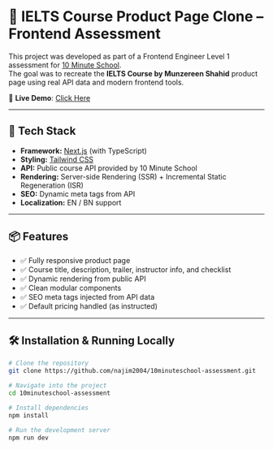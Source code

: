 # 📘 IELTS Course Product Page Clone – Frontend Assessment

This project was developed as part of a Frontend Engineer Level 1 assessment for [10 Minute School](https://10minuteschool.com/).  
The goal was to recreate the **IELTS Course by Munzereen Shahid** product page using real API data and modern frontend tools.

🔗 **Live Demo**: [Click Here](https://10minuteschool.vercel.app)

---

## 🚀 Tech Stack

- **Framework:** [Next.js](https://nextjs.org/) (with TypeScript)
- **Styling:** [Tailwind CSS](https://tailwindcss.com/)
- **API:** Public course API provided by 10 Minute School
- **Rendering:** Server-side Rendering (SSR) + Incremental Static Regeneration (ISR)
- **SEO:** Dynamic meta tags from API
- **Localization:** EN / BN support

---

## 📦 Features

- ✅ Fully responsive product page
- ✅ Course title, description, trailer, instructor info, and checklist
- ✅ Dynamic rendering from public API
- ✅ Clean modular components
- ✅ SEO meta tags injected from API data
- ✅ Default pricing handled (as instructed)

---

## 🛠️ Installation & Running Locally

```bash
# Clone the repository
git clone https://github.com/najim2004/10minuteschool-assessment.git

# Navigate into the project
cd 10minuteschool-assessment

# Install dependencies
npm install

# Run the development server
npm run dev
